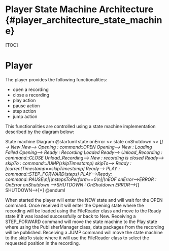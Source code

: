 Player State Machine Architecture {#player_architecture_state_machine}
=============

[TOC]

# Player
The player provides the following functionalities:
 - open a recording
 - close a recording
 - play action
 - pause action
 - step action
 - jump action

This functionalities are controlled using a state machine implementation described by the diagram below:

State machine Diagram
@startuml
state onError  <<start>>
state onShutdown  <<start>>
[*] -> New
New--> Opening : command::OPEN
Opening--> New : Loading Failed
Opening--> Ready : Recording Loaded
Ready--> Unload_Recording : command::CLOSE
Unload_Recording--> New : recording is closed
Ready--> skipTo : command::JUMP(skipTimestamp)
skipTo--> Ready : [currentTimestamp==skipTimestamp]
Ready--> PLAY : command::STEP_FORWARD(steps)
PLAY-->Ready: command::PAUSE\n||\nstepsToPerform==0\n||\nEOF
onError-->ERROR : OnError
onShutdown -->SHUTDOWN : OnShutdown
ERROR-->[*]
SHUTDOWN-->[*]
@enduml

When started the player will enter the NEW state and will wait for the OPEN command. Once received it will enter the Opening state where the recording will be loaded using the FileReader class and move to the Ready state if it was loaded successfully or back to New.
Receiving a STEP_FORWARD command will move the state machine to the Play state where using the PublisherManager class, data packages from the recording will be published.
Receiving a JUMP command will move the state machine to the skipTo state where it will use the FileReader class to select the requested position in the recording.
